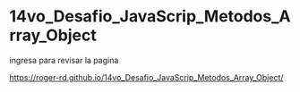 # 14vo_Desafio_JavaScrip_Metodos_Array_Object

ingresa  para revisar la pagina

https://roger-rd.github.io/14vo_Desafio_JavaScrip_Metodos_Array_Object/
